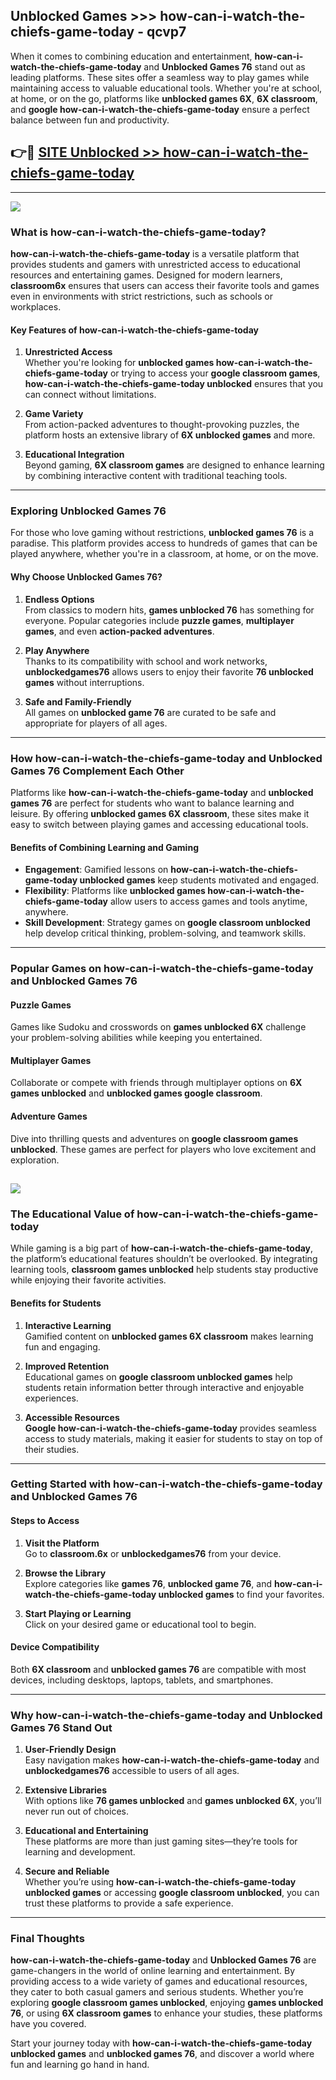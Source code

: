 ## Unblocked Games >>> how-can-i-watch-the-chiefs-game-today - qcvp7 

When it comes to combining education and entertainment, **how-can-i-watch-the-chiefs-game-today** and **Unblocked Games 76** stand out as leading platforms. These sites offer a seamless way to play games while maintaining access to valuable educational tools. Whether you're at school, at home, or on the go, platforms like **unblocked games 6X**, **6X classroom**, and **google how-can-i-watch-the-chiefs-game-today** ensure a perfect balance between fun and productivity.
## 👉🔴 [SITE Unblocked >> how-can-i-watch-the-chiefs-game-today](https://unblockedgames.edu.pl?title=how-can-i-watch-the-chiefs-game-today&ref=22JU)
---
<a href="https://unblockedgames.edu.pl?title=how-can-i-watch-the-chiefs-game-today&ref=22JU/"><img src="https://github.com/user-attachments/assets/438f12ca-57a4-47a3-8ead-c64da593a1e5"/></a>
### What is how-can-i-watch-the-chiefs-game-today?  

**how-can-i-watch-the-chiefs-game-today** is a versatile platform that provides students and gamers with unrestricted access to educational resources and entertaining games. Designed for modern learners, **classroom6x** ensures that users can access their favorite tools and games even in environments with strict restrictions, such as schools or workplaces.  

#### Key Features of how-can-i-watch-the-chiefs-game-today  

1. **Unrestricted Access**  
   Whether you're looking for **unblocked games how-can-i-watch-the-chiefs-game-today** or trying to access your **google classroom games**, **how-can-i-watch-the-chiefs-game-today unblocked** ensures that you can connect without limitations.  

2. **Game Variety**  
   From action-packed adventures to thought-provoking puzzles, the platform hosts an extensive library of **6X unblocked games** and more.  

3. **Educational Integration**  
   Beyond gaming, **6X classroom games** are designed to enhance learning by combining interactive content with traditional teaching tools.  



---

### Exploring Unblocked Games 76  

For those who love gaming without restrictions, **unblocked games 76** is a paradise. This platform provides access to hundreds of games that can be played anywhere, whether you're in a classroom, at home, or on the move.  

#### Why Choose Unblocked Games 76?  

1. **Endless Options**  
   From classics to modern hits, **games unblocked 76** has something for everyone. Popular categories include **puzzle games**, **multiplayer games**, and even **action-packed adventures**.  

2. **Play Anywhere**  
   Thanks to its compatibility with school and work networks, **unblockedgames76** allows users to enjoy their favorite **76 unblocked games** without interruptions.  

3. **Safe and Family-Friendly**  
   All games on **unblocked game 76** are curated to be safe and appropriate for players of all ages.  

---

### How how-can-i-watch-the-chiefs-game-today and Unblocked Games 76 Complement Each Other  

Platforms like **how-can-i-watch-the-chiefs-game-today** and **unblocked games 76** are perfect for students who want to balance learning and leisure. By offering **unblocked games 6X classroom**, these sites make it easy to switch between playing games and accessing educational tools.  

#### Benefits of Combining Learning and Gaming  

- **Engagement**: Gamified lessons on **how-can-i-watch-the-chiefs-game-today unblocked games** keep students motivated and engaged.  
- **Flexibility**: Platforms like **unblocked games how-can-i-watch-the-chiefs-game-today** allow users to access games and tools anytime, anywhere.  
- **Skill Development**: Strategy games on **google classroom unblocked** help develop critical thinking, problem-solving, and teamwork skills.  

---

### Popular Games on how-can-i-watch-the-chiefs-game-today and Unblocked Games 76  

#### Puzzle Games  

Games like Sudoku and crosswords on **games unblocked 6X** challenge your problem-solving abilities while keeping you entertained.  

#### Multiplayer Games  

Collaborate or compete with friends through multiplayer options on **6X games unblocked** and **unblocked games google classroom**.  

#### Adventure Games  

Dive into thrilling quests and adventures on **google classroom games unblocked**. These games are perfect for players who love excitement and exploration.  

<a href="http://download.freeplayer.one?title=how-can-i-watch-the-chiefs-game-today&ref=23D/"><img src="https://github.com/user-attachments/assets/fe0c3e91-c8e1-489c-acf0-e2f614c12fb8"/></a>
---

### The Educational Value of how-can-i-watch-the-chiefs-game-today  

While gaming is a big part of **how-can-i-watch-the-chiefs-game-today**, the platform’s educational features shouldn’t be overlooked. By integrating learning tools, **classroom games unblocked** help students stay productive while enjoying their favorite activities.  

#### Benefits for Students  

1. **Interactive Learning**  
   Gamified content on **unblocked games 6X classroom** makes learning fun and engaging.  

2. **Improved Retention**  
   Educational games on **google classroom unblocked games** help students retain information better through interactive and enjoyable experiences.  

3. **Accessible Resources**  
   **Google how-can-i-watch-the-chiefs-game-today** provides seamless access to study materials, making it easier for students to stay on top of their studies.  

---

### Getting Started with how-can-i-watch-the-chiefs-game-today and Unblocked Games 76  

#### Steps to Access  

1. **Visit the Platform**  
   Go to **classroom.6x** or **unblockedgames76** from your device.  

2. **Browse the Library**  
   Explore categories like **games 76**, **unblocked game 76**, and **how-can-i-watch-the-chiefs-game-today unblocked games** to find your favorites.  

3. **Start Playing or Learning**  
   Click on your desired game or educational tool to begin.  

#### Device Compatibility  

Both **6X classroom** and **unblocked games 76** are compatible with most devices, including desktops, laptops, tablets, and smartphones.  

---

### Why how-can-i-watch-the-chiefs-game-today and Unblocked Games 76 Stand Out  

1. **User-Friendly Design**  
   Easy navigation makes **how-can-i-watch-the-chiefs-game-today** and **unblockedgames76** accessible to users of all ages.  

2. **Extensive Libraries**  
   With options like **76 games unblocked** and **games unblocked 6X**, you’ll never run out of choices.  

3. **Educational and Entertaining**  
   These platforms are more than just gaming sites—they’re tools for learning and development.  

4. **Secure and Reliable**  
   Whether you’re using **how-can-i-watch-the-chiefs-game-today unblocked games** or accessing **google classroom unblocked**, you can trust these platforms to provide a safe experience.  

---

### Final Thoughts  

**how-can-i-watch-the-chiefs-game-today** and **Unblocked Games 76** are game-changers in the world of online learning and entertainment. By providing access to a wide variety of games and educational resources, they cater to both casual gamers and serious students. Whether you’re exploring **google classroom games unblocked**, enjoying **games unblocked 76**, or using **6X classroom games** to enhance your studies, these platforms have you covered.  

Start your journey today with **how-can-i-watch-the-chiefs-game-today unblocked games** and **unblocked games 76**, and discover a world where fun and learning go hand in hand.  
